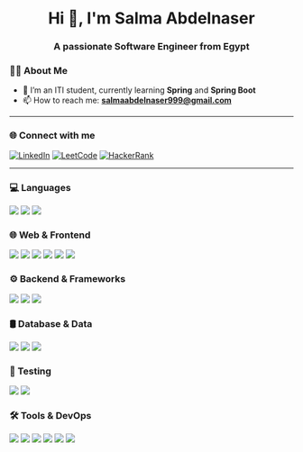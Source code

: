 <h1 align="center">Hi 👋, I'm Salma Abdelnaser</h1>
<h3 align="center">A passionate Software Engineer from Egypt</h3>


### 🧑‍💻 About Me

- 🌱 I’m an ITI student, currently learning **Spring** and **Spring Boot**
- 📫 How to reach me: **salmaabdelnaser999@gmail.com**

---

### 🌐 Connect with me

[![LinkedIn](https://img.shields.io/badge/LinkedIn-blue?logo=linkedin&logoColor=white)](www.linkedin.com/in/salma-abdelnaser)
[![LeetCode](https://img.shields.io/badge/LeetCode-FFA116?logo=leetcode&logoColor=black)](https://leetcode.com/u/Salma_Abdelnaser/)
[![HackerRank](https://img.shields.io/badge/HackerRank-2EC866?logo=hackerrank&logoColor=white)](https://www.hackerrank.com/profile/salmaabdelnaser2)


---
### 💻 Languages
<img src="https://img.shields.io/badge/-Java-007396?style=flat-square&logo=java&logoColor=white" />
<img src="https://img.shields.io/badge/-C-00599C?style=flat-square&logo=c&logoColor=white" />
<img src="https://img.shields.io/badge/-C++-00599C?style=flat-square&logo=c%2B%2B&logoColor=white" />


### 🌐 Web & Frontend
<img src="https://img.shields.io/badge/-JSP-007396?style=flat-square&logo=java&logoColor=white" />  <img src="https://img.shields.io/badge/-Servlets-6DB33F?style=flat-square&logo=java&logoColor=white" /> <img src="https://img.shields.io/badge/-Angular-DD0031?style=flat-square&logo=angular&logoColor=white" />
<img src="https://img.shields.io/badge/-JavaScript-F7DF1E?style=flat-square&logo=javascript&logoColor=black" /> <img src="https://img.shields.io/badge/-HTML5-E34F26?style=flat-square&logo=html5&logoColor=white" /> <img src="https://img.shields.io/badge/-CSS3-1572B6?style=flat-square&logo=css3&logoColor=white" />

### ⚙️ Backend & Frameworks
<img src="https://img.shields.io/badge/-Spring-6DB33F?style=flat-square&logo=spring&logoColor=white" />
<img src="https://img.shields.io/badge/-Spring Boot-6DB33F?style=flat-square&logo=spring-boot&logoColor=white" />
<img src="https://img.shields.io/badge/-ORM-4479A1?style=flat-square&logo=hibernate&logoColor=white" />

### 🛢️ Database & Data
<img src="https://img.shields.io/badge/-MySQL-4479A1?style=flat-square&logo=mysql&logoColor=white" />
<img src="https://img.shields.io/badge/-JSON-000000?style=flat-square&logo=json&logoColor=white" />
<img src="https://img.shields.io/badge/-XML-8B9DC3?style=flat-square&logo=w3c&logoColor=white" />

### 🧪 Testing
<img src="https://img.shields.io/badge/-Testing-6DB33F?style=flat-square&logo=testing-library&logoColor=white" />
<img src="https://img.shields.io/badge/-Mockito-DB4437?style=flat-square&logo=google&logoColor=white" />

### 🛠️ Tools & DevOps
<img src="https://img.shields.io/badge/-Maven-C71A36?style=flat-square&logo=apache-maven&logoColor=white" />
<img src="https://img.shields.io/badge/-Git-F05032?style=flat-square&logo=git&logoColor=white" />
<img src="https://img.shields.io/badge/-GitHub-181717?style=flat-square&logo=github&logoColor=white" />
<img src="https://img.shields.io/badge/-Postman-FF6C37?style=flat-square&logo=postman&logoColor=white" />
<img src="https://img.shields.io/badge/-Docker-2496ED?style=flat-square&logo=docker&logoColor=white" />
<img src="https://img.shields.io/badge/-RabbitMQ-FF6600?style=flat-square&logo=rabbitmq&logoColor=white" />




